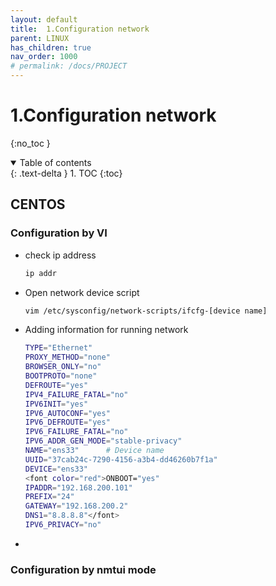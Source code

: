 ```yaml
---
layout: default
title:  1.Configuration network
parent: LINUX
has_children: true
nav_order: 1000
# permalink: /docs/PROJECT
---
```


# 1.Configuration network

{:no_toc }

<details open markdown="block">  
  <summary>
    Table of contents
  </summary>
  {: .text-delta }
1. TOC  
{:toc}
</details>

## CENTOS

### Configuration by VI

* check ip address  

  ```sh
  ip addr
  ```

* Open network device script

  ```sh
  vim /etc/sysconfig/network-scripts/ifcfg-[device name]
  ```

* Adding information for running network

  ```sh
  TYPE="Ethernet"
  PROXY_METHOD="none"
  BROWSER_ONLY="no"
  BOOTPROTO="none"
  DEFROUTE="yes"
  IPV4_FAILURE_FATAL="no"
  IPV6INIT="yes"
  IPV6_AUTOCONF="yes"
  IPV6_DEFROUTE="yes"
  IPV6_FAILURE_FATAL="no"
  IPV6_ADDR_GEN_MODE="stable-privacy"
  NAME="ens33"      # Device name
  UUID="37cab24c-7290-4156-a3b4-dd46260b7f1a"
  DEVICE="ens33"
  <font color="red">ONBOOT="yes"      
  IPADDR="192.168.200.101"
  PREFIX="24"
  GATEWAY="192.168.200.2"
  DNS1="8.8.8.8"</font>
  IPV6_PRIVACY="no"
  ```

* 

### Configuration by nmtui mode  
